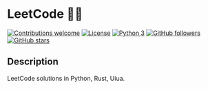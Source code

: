 # LeetCode :technologist:

[![Contributions welcome](https://img.shields.io/badge/contributions-welcome-brightgreen.svg?style=flat)](https://github.com/lbreede/LeetCode/issues)
[![License](https://img.shields.io/badge/license-MIT-blue.svg)](LICENSE)
[![Python 3](https://img.shields.io/badge/Python-3-ff69b4.svg)](https://www.python.org/downloads/release/python-3117/)
[![GitHub followers](https://img.shields.io/github/followers/lbreede.svg?style=social&label=Follow)](https://github.com/lbreede?tab=followers)
[![GitHub stars](https://img.shields.io/github/stars/lbreede/LeetCode.svg?style=social&label=Star)](https://github.com/lbreede/keygen/stargazers/)

## Description
LeetCode solutions in Python, Rust, Uiua.
